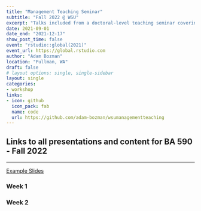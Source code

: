 ```yaml
---
title: "Management Teaching Seminar"
subtitle: "Fall 2022 @ WSU"
excerpt: "Talks included from a doctoral-level teaching seminar covering advanced topics in teaching methodology."
date: 2021-09-01
date_end: "2021-12-17"
show_post_time: false
event: "rstudio::global(2021)"
event_url: https://global.rstudio.com
author: "Adam Bozman"
location: "Pullman, WA"
draft: false
# layout options: single, single-sidebar
layout: single
categories:
- workshop
links:
- icon: github
  icon_pack: fab
  name: code
  url: https://github.com/adam-bozman/wsumanagementteaching
---
```

## Links to all presentations and content for BA 590 - Fall 2022
--- 

[Example Slides](https://wsumanagementteaching.netlify.app/example/)

### Week 1


### Week 2
